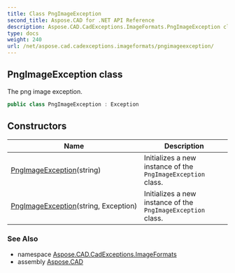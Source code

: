 ```yaml
---
title: Class PngImageException
second_title: Aspose.CAD for .NET API Reference
description: Aspose.CAD.CadExceptions.ImageFormats.PngImageException class. The png image exception
type: docs
weight: 240
url: /net/aspose.cad.cadexceptions.imageformats/pngimageexception/
---
```

## PngImageException class

The png image exception.

```csharp
public class PngImageException : Exception
```

## Constructors

| Name | Description |
| --- | --- |
| [PngImageException](pngimageexception/#constructor)(string) | Initializes a new instance of the `PngImageException` class. |
| [PngImageException](pngimageexception/#constructor_1)(string, Exception) | Initializes a new instance of the `PngImageException` class. |

### See Also

* namespace [Aspose.CAD.CadExceptions.ImageFormats](../../aspose.cad.cadexceptions.imageformats/)
* assembly [Aspose.CAD](../../)


